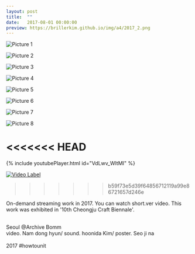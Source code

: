 ```yaml
---
layout: post
title:  ""
date:   2017-08-01 00:00:00
preview: https://brillerkim.github.io/img/a4/2017_2.png
---
```


![Picture 1](https://brillerkim.github.io/img/a4/2017_1.png)

![Picture 2](https://brillerkim.github.io/img/a4/2017_2.png)

![Picture 3](https://brillerkim.github.io/img/a4/2017_3.png)

![Picture 4](https://brillerkim.github.io/img/a4/2017_4.png)

![Picture 5](https://brillerkim.github.io/img/a4/2017_5.png)

![Picture 6](https://brillerkim.github.io/img/a4/2017_6.png)

![Picture 7](https://brillerkim.github.io/img/a4/2017_7.jpg)

![Picture 8](https://brillerkim.github.io/img/a4/2017_8.jpg)


<<<<<<< HEAD
=======
{% include youtubePlayer.html id="VdLwv_WltMI" %}

[![Video Label](http://img.youtube.com/vi/VdLwv_WltMI/0.jpg)](https://youtu.be/VdLwv_WltMI)
>>>>>>> b59f73e5d39f64856712119a99e86721657d246e

On-demand streaming work in 2017. You can watch short.ver video. This work was exhibited in '10th Cheongju Craft Biennale'.
<br>



<br>
Seoul @Archive Bomm
<br>
video. Nam dong hyun/ sound. hoonida Kim/ poster. Seo ji na<br>
<br>
2017 #howtounit 
